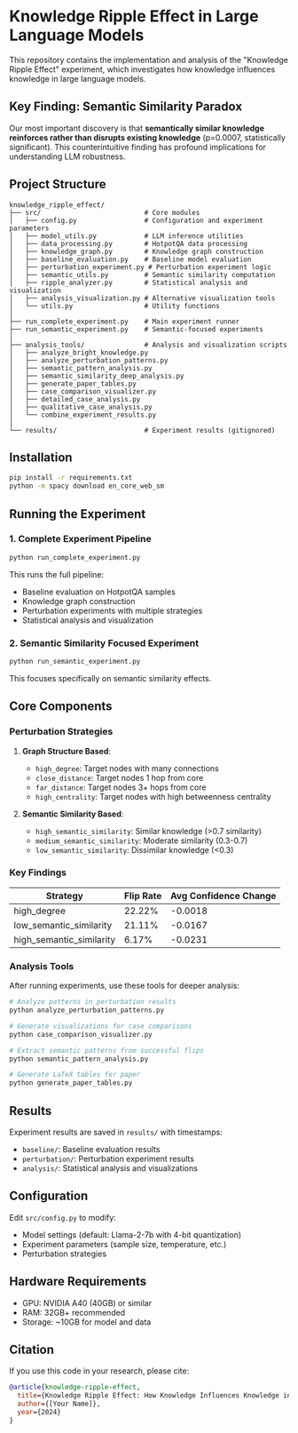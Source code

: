# Knowledge Ripple Effect in Large Language Models

This repository contains the implementation and analysis of the "Knowledge Ripple Effect" experiment, which investigates how knowledge influences knowledge in large language models.

## Key Finding: Semantic Similarity Paradox

Our most important discovery is that **semantically similar knowledge reinforces rather than disrupts existing knowledge** (p=0.0007, statistically significant). This counterintuitive finding has profound implications for understanding LLM robustness.

## Project Structure

```
knowledge_ripple_effect/
├── src/                          # Core modules
│   ├── config.py                 # Configuration and experiment parameters
│   ├── model_utils.py            # LLM inference utilities
│   ├── data_processing.py        # HotpotQA data processing
│   ├── knowledge_graph.py        # Knowledge graph construction
│   ├── baseline_evaluation.py    # Baseline model evaluation
│   ├── perturbation_experiment.py # Perturbation experiment logic
│   ├── semantic_utils.py         # Semantic similarity computation
│   ├── ripple_analyzer.py        # Statistical analysis and visualization
│   ├── analysis_visualization.py # Alternative visualization tools
│   └── utils.py                  # Utility functions
│
├── run_complete_experiment.py    # Main experiment runner
├── run_semantic_experiment.py    # Semantic-focused experiments
│
├── analysis_tools/               # Analysis and visualization scripts
│   ├── analyze_bright_knowledge.py
│   ├── analyze_perturbation_patterns.py
│   ├── semantic_pattern_analysis.py
│   ├── semantic_similarity_deep_analysis.py
│   ├── generate_paper_tables.py
│   ├── case_comparison_visualizer.py
│   ├── detailed_case_analysis.py
│   ├── qualitative_case_analysis.py
│   └── combine_experiment_results.py
│
└── results/                      # Experiment results (gitignored)
```

## Installation

```bash
pip install -r requirements.txt
python -m spacy download en_core_web_sm
```

## Running the Experiment

### 1. Complete Experiment Pipeline

```bash
python run_complete_experiment.py
```

This runs the full pipeline:
- Baseline evaluation on HotpotQA samples
- Knowledge graph construction
- Perturbation experiments with multiple strategies
- Statistical analysis and visualization

### 2. Semantic Similarity Focused Experiment

```bash
python run_semantic_experiment.py
```

This focuses specifically on semantic similarity effects.

## Core Components

### Perturbation Strategies

1. **Graph Structure Based**:
   - `high_degree`: Target nodes with many connections
   - `close_distance`: Target nodes 1 hop from core
   - `far_distance`: Target nodes 3+ hops from core
   - `high_centrality`: Target nodes with high betweenness centrality

2. **Semantic Similarity Based**:
   - `high_semantic_similarity`: Similar knowledge (>0.7 similarity)
   - `medium_semantic_similarity`: Moderate similarity (0.3-0.7)
   - `low_semantic_similarity`: Dissimilar knowledge (<0.3)

### Key Findings

| Strategy | Flip Rate | Avg Confidence Change |
|----------|-----------|----------------------|
| high_degree | 22.22% | -0.0018 |
| low_semantic_similarity | 21.11% | -0.0167 |
| high_semantic_similarity | 6.17% | -0.0231 |

### Analysis Tools

After running experiments, use these tools for deeper analysis:

```bash
# Analyze patterns in perturbation results
python analyze_perturbation_patterns.py

# Generate visualizations for case comparisons
python case_comparison_visualizer.py

# Extract semantic patterns from successful flips
python semantic_pattern_analysis.py

# Generate LaTeX tables for paper
python generate_paper_tables.py
```

## Results

Experiment results are saved in `results/` with timestamps:
- `baseline/`: Baseline evaluation results
- `perturbation/`: Perturbation experiment results
- `analysis/`: Statistical analysis and visualizations

## Configuration

Edit `src/config.py` to modify:
- Model settings (default: Llama-2-7b with 4-bit quantization)
- Experiment parameters (sample size, temperature, etc.)
- Perturbation strategies

## Hardware Requirements

- GPU: NVIDIA A40 (40GB) or similar
- RAM: 32GB+ recommended
- Storage: ~10GB for model and data

## Citation

If you use this code in your research, please cite:

```bibtex
@article{knowledge-ripple-effect,
  title={Knowledge Ripple Effect: How Knowledge Influences Knowledge in Large Language Models},
  author={[Your Name]},
  year={2024}
}
```